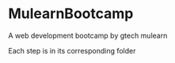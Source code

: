 # MulearnBootcamp
A web development bootcamp by gtech mulearn

Each step is in its corresponding folder
